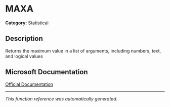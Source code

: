 # MAXA

**Category:** Statistical

## Description
Returns the maximum value in a list of arguments, including numbers, text, and logical values

## Microsoft Documentation
[Official Documentation](https://support.microsoft.com//en-us/office/maxa-function-814bda1e-3840-4bff-9365-2f59ac2ee62d)

---
*This function reference was automatically generated.*
